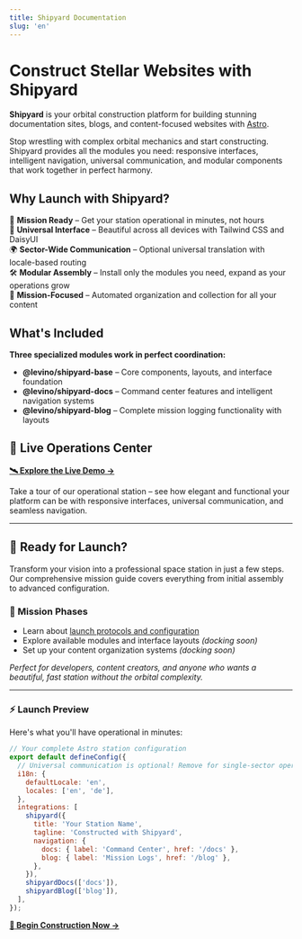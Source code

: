 ```yaml
---
title: Shipyard Documentation
slug: 'en'
---
```


# Construct Stellar Websites with Shipyard

**Shipyard** is your orbital construction platform for building stunning documentation sites, blogs, and content-focused websites with [Astro](https://astro.build). 

Stop wrestling with complex orbital mechanics and start constructing. Shipyard provides all the modules you need: responsive interfaces, intelligent navigation, universal communication, and modular components that work together in perfect harmony.

## Why Launch with Shipyard?

🚀 **Mission Ready** – Get your station operational in minutes, not hours  
📱 **Universal Interface** – Beautiful across all devices with Tailwind CSS and DaisyUI  
🌍 **Sector-Wide Communication** – Optional universal translation with locale-based routing  
🛠️ **Modular Assembly** – Install only the modules you need, expand as your operations grow  
📡 **Mission-Focused** – Automated organization and collection for all your content  

## What's Included

**Three specialized modules work in perfect coordination:**

- **@levino/shipyard-base** – Core components, layouts, and interface foundation
- **@levino/shipyard-docs** – Command center features and intelligent navigation systems
- **@levino/shipyard-blog** – Complete mission logging functionality with layouts

## 🌟 Live Operations Center

**[🛰️ Explore the Live Demo →](https://shipyard-demo.levinkeller.de)**

Take a tour of our operational station – see how elegant and functional your platform can be with responsive interfaces, universal communication, and seamless navigation.

---

## 🚀 Ready for Launch?

Transform your vision into a professional space station in just a few steps. Our comprehensive mission guide covers everything from initial assembly to advanced configuration.

### 📖 Mission Phases

- Learn about [launch protocols and configuration](./feature)
- Explore available modules and interface layouts *(docking soon)*
- Set up your content organization systems *(docking soon)*

*Perfect for developers, content creators, and anyone who wants a beautiful, fast station without the orbital complexity.*

---

### ⚡ Launch Preview

Here's what you'll have operational in minutes:

```javascript
// Your complete Astro station configuration
export default defineConfig({
  // Universal communication is optional! Remove for single-sector operations
  i18n: {
    defaultLocale: 'en',
    locales: ['en', 'de'],
  },
  integrations: [
    shipyard({
      title: 'Your Station Name',
      tagline: 'Constructed with Shipyard',
      navigation: {
        docs: { label: 'Command Center', href: '/docs' },
        blog: { label: 'Mission Logs', href: '/blog' },
      },
    }),
    shipyardDocs(['docs']),
    shipyardBlog(['blog']),
  ],
});
```

**[📖 Begin Construction Now →](./feature)**